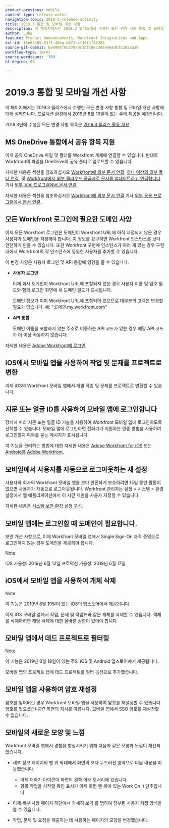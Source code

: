 ```yaml
---
product-previous: mobile
content-type: release-notes
navigation-topic: 2019-3-release-activity
title: 2019.3 통합 및 모바일 개선 사항
description: 이 페이지에서는 2019.3 릴리스에서 수행한 모든 변경 사항 통합 및 모바일 개선 사항에 대해 설명합니다. 프로덕션 환경에서 2019년 8월 19일이 있는 주에 제공될 예정입니다.
author: Luke
feature: Product Announcements, Workfront Integrations and Apps
exl-id: 15e03405-63ff-48ea-b873-cf44f1f46282
source-git-commit: be4904f0b37870c1bfc8ec345e468d5fc283aa36
workflow-type: tm+mt
source-wordcount: '769'
ht-degree: 0%

---
```


# 2019.3 통합 및 모바일 개선 사항

이 페이지에서는 2019.3 릴리스에서 수행한 모든 변경 사항 통합 및 모바일 개선 사항에 대해 설명합니다. 프로덕션 환경에서 2019년 8월 19일이 있는 주에 제공될 예정입니다.

2019.3년에 수행된 모든 변경 사항 목록은 [2019.3 릴리스 활동 개요](../../../../product-announcements/product-releases/quarterly-release-archive/2019.3-release-activity/2019.3-release-activity-overview.md).

## MS OneDrive 통합에서 공유 항목 지원

이제 공유 OneDrive 파일 및 폴더를 Workfront 개체에 연결할 수 있습니다. 반대로 Workfront의 파일을 OneDrive의 공유 폴더로 업로드할 수 있습니다.

자세한 내용은 섹션을 참조하십시오 [Workfront에 외부 문서 연결](../../../../documents/adding-documents-to-workfront/link-documents-from-external-apps.md#linking-existing-documents), [하나 이상의 외부 폴더 연결](../../../../documents/adding-documents-to-workfront/link-documents-from-external-apps.md#linking-a-folder), 및 [Workfront에서 외부 클라우드 공급자로 문서를 업데이트하고 연결합니다](../../../../documents/adding-documents-to-workfront/link-documents-from-external-apps.md#sending-documents) 기사 [외부 응용 프로그램에서 문서 연결](../../../../documents/adding-documents-to-workfront/link-documents-from-external-apps.md).

자세한 내용은 섹션을 참조하십시오 [Workfront에 외부 문서 연결](../../../../documents/adding-documents-to-workfront/link-documents-from-external-apps.md#linking-existing-documents) 기사 [외부 응용 프로그램에서 문서 연결](../../../../documents/adding-documents-to-workfront/link-documents-from-external-apps.md).

## 모든 Workfront 로그인에 필요한 도메인 사양

이제 모든 Workfront 로그인은 도메인이 Workfront URL에 아직 지정되지 않은 경우 사용자가 도메인을 지정해야 합니다. 이 정보를 요구하면 Workfront 인스턴스를 보다 안전하게 만들 수 있습니다. 또한 Workfront 구현에 인스턴스가 여러 개 있는 경우 구현 내에서 Workfront의 각 인스턴스에 동일한 사용자를 추가할 수 있습니다.

이 변경 사항은 사용자 로그인 및 API 통합에 영향을 줄 수 있습니다.

* **사용자 로그인**

   이제 회사 도메인이 Workfront URL에 포함되지 않은 경우 사용자 이름 및 암호 필드와 함께 로그인 화면에 새 도메인 필드가 표시됩니다.

   도메인 정보가 이미 Workfront URL에 포함되어 있으므로 대부분의 고객은 변경할 필요가 없습니다. 예: &quot;*도메인*.my.workfront.com&quot;

* **API 통합**

   도메인 이름을 포함하지 않는 주소로 이동하는 API 코드가 있는 경우 해당 API 코드가 더 이상 작동하지 않습니다.

자세한 내용은 [Adobe Workfront에 로그인](../../../../workfront-basics/manage-your-account-and-profile/managing-your-workfront-account/log-in-to-workfront.md).

## iOS에서 모바일 앱을 사용하여 작업 및 문제를 프로젝트로 변환

이제 iOS의 Workfront 모바일 앱에서 개별 작업 및 문제를 프로젝트로 변환할 수 있습니다.

## 지문 또는 얼굴 ID를 사용하여 모바일 앱에 로그인합니다

장치에 따라 지문 또는 얼굴 ID 기술을 사용하여 Workfront 모바일 앱에 로그인하도록 선택할 수 있습니다. 모바일 앱에 로그인하면 전화기가 지원하는 인증 방법을 사용하여 로그인할지 여부를 묻는 메시지가 표시됩니다.

이 기능을 관리하는 방법에 대한 자세한 내용은 [Adobe Workfront for iOS](../../../../workfront-basics/mobile-apps/using-the-workfront-mobile-app/workfront-for-ios.md) 또는 [Android용 Adobe Workfront](../../../../workfront-basics/mobile-apps/using-the-workfront-mobile-app/workfront-for-android.md).

## 모바일에서 사용자를 자동으로 로그아웃하는 새 설정

사용자와 회사의 Workfront 모바일 앱을 보다 안전하게 보호하려면 15일 동안 활동이 없으면 사용자가 자동으로 로그아웃됩니다. Workfront 관리자는 설정 > 시스템 > 환경 설정에서 웹 애플리케이션에서 이 시간 제한을 사용자 지정할 수 있습니다.

자세한 내용은 [시스템 보안 환경 설정 구성](../../../../administration-and-setup/manage-workfront/security/configure-security-preferences.md).

## 모바일 앱에는 로그인할 때 도메인이 필요합니다.

보안 개선 사항으로, 이제 Workfront 모바일 앱에서 Single Sign-On 자격 증명으로 로그인하지 않는 경우 도메인을 제공해야 합니다.

>[!NOTE]
>
>iOS 가용성: 2019년 6월 12일
프로덕션 가용성: 2019년 6월 17일

## iOS에서 모바일 앱을 사용하여 개체 삭제

>[!NOTE]
이 기능은 2019년 8월 19일이 있는 iOS의 앱스토어에서 제공됩니다.

이제 iOS 모바일 앱에서 작업, 문제 및 작업표와 같은 개체를 삭제할 수 있습니다. 객체를 삭제하려면 해당 객체에 대한 올바른 권한이 있어야 합니다.

## 모바일 앱에서 데드 프로젝트로 필터링

>[!NOTE]
이 기능은 2019년 8월 19일이 있는 주의 iOS 및 Android 앱스토어에서 제공됩니다.

모바일 앱의 프로젝트 탭에 데드 프로젝트를 필터 옵션으로 추가했습니다.

## 모바일 앱을 사용하여 암호 재설정

암호를 잊어버린 경우 Workfront 모바일 앱을 사용하여 암호를 재설정할 수 있습니다. 암호를 잊으셨습니까? 화면의 지시를 따릅니다. 모바일 앱에서 SSO 암호를 재설정할 수 없습니다.

## 모바일의 새로운 모양 및 느낌

Workfront 모바일 앱에서 경험을 향상시키기 위해 다음과 같은 모양과 느낌이 개선되었습니다.

* 세부 정보 페이지의 맨 위 막대에서 화면의 보다 두드러진 영역으로 다음 내용을 이동했습니다.

   * 이제 더하기 아이콘이 화면의 왼쪽 아래 모서리에 있습니다
   * 항목 작업을 시작할 확인 표시가 이제 화면 맨 위에 있는 Work On It 단추입니다

* 이제 세부 사항 페이지 하단에서 자세히 보기 를 탭하여 첨부된 사용자 지정 양식을 볼 수 있습니다.
* 작업, 문제 및 요청을 제출하는 데 사용하는 페이지의 모양을 변경했습니다.

